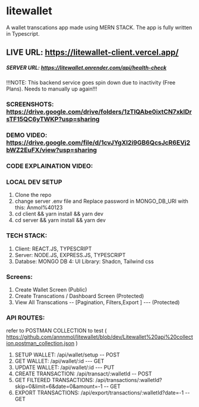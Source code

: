 # litewallet
A wallet transcations app made using MERN STACK. The app is fully written in Typescript. 

## LIVE URL: https://litewallet-client.vercel.app/

##### SERVER URL: https://litewallet.onrender.com/api/health-check
!!!NOTE: This backend service goes spin down due to inactivity (Free Plans). Needs to manually up again!!! 

### SCREENSHOTS:  https://drive.google.com/drive/folders/1zTlQAbe0ixtCN7xklDrsTF15QC6yTWKP?usp=sharing

### DEMO VIDEO: https://drive.google.com/file/d/1cvJYgXI2i9GB6QcsJcR6EVj2bWZ2EuFX/view?usp=sharing

### CODE EXPLAINATION VIDEO: 


### LOCAL DEV SETUP
1. Clone the repo
2. change server .env file and Replace password <Password> in MONGO_DB_URI with this: Anmol%40123
3. cd client && yarn install && yarn dev
4. cd server && yarn install && yarn dev 

### TECH STACK:
1. Client: REACT.JS, TYPESCRIPT
2. Server: NODE.JS, EXPRESS.JS, TYPESCRIPT
3. Databse: MONGO DB
4: UI Library: Shadcn, Tailwind css

### Screens:
1. Create Wallet Screen (Public)
2. Create Transcations / Dashboard Screen (Protected) 
3. View All Transcations -- [Pagination, Filters,Export ] --- (Protected)

### API ROUTES: 
refer to POSTMAN COLLECTION to test ( https://github.com/annnmol/litewallet/blob/dev/Litewallet%20api%20collection.postman_collection.json )

1. SETUP WALLET: /api/wallet/setup -- POST
2. GET WALLET: /api/wallet/:id --- GET
3. UPDATE WALLET:  /api/wallet/:id --- PUT
4. CREATE TRANSACTION: /api/transact/:walletId -- POST
5. GET FILTERED TRANSACTIONS: /api/transactions/:walletId?skip=0&limit=6&date=0&amount=-1 -- GET
6. EXPORT TRANSACTIONS:  /api/export/transactions/:walletId?date=-1 -- GET
